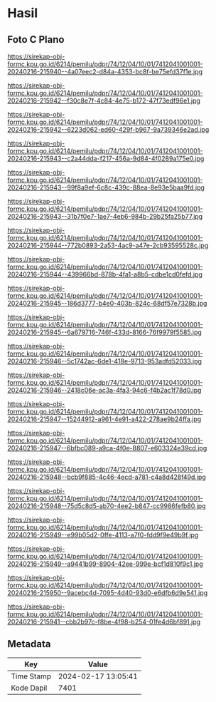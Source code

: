 # Hasil

## Foto C Plano

https://sirekap-obj-formc.kpu.go.id/6214/pemilu/pdpr/74/12/04/10/01/7412041001001-20240216-215940--4a07eec2-d84a-4353-bc8f-be75efd37f1e.jpg

https://sirekap-obj-formc.kpu.go.id/6214/pemilu/pdpr/74/12/04/10/01/7412041001001-20240216-215942--f30c8e7f-4c84-4e75-b172-47f73edf96e1.jpg

https://sirekap-obj-formc.kpu.go.id/6214/pemilu/pdpr/74/12/04/10/01/7412041001001-20240216-215942--6223d062-ed60-429f-b967-9a739346e2ad.jpg

https://sirekap-obj-formc.kpu.go.id/6214/pemilu/pdpr/74/12/04/10/01/7412041001001-20240216-215943--c2a44dda-f217-456a-9d84-4f0289a175e0.jpg

https://sirekap-obj-formc.kpu.go.id/6214/pemilu/pdpr/74/12/04/10/01/7412041001001-20240216-215943--99f8a9ef-6c8c-439c-88ea-8e93e5baa9fd.jpg

https://sirekap-obj-formc.kpu.go.id/6214/pemilu/pdpr/74/12/04/10/01/7412041001001-20240216-215943--31b7f0e7-1ae7-4eb6-984b-29b25fa25b77.jpg

https://sirekap-obj-formc.kpu.go.id/6214/pemilu/pdpr/74/12/04/10/01/7412041001001-20240216-215944--772b0893-2a53-4ac9-a47e-2cb93595528c.jpg

https://sirekap-obj-formc.kpu.go.id/6214/pemilu/pdpr/74/12/04/10/01/7412041001001-20240216-215944--439966bd-878b-4fa1-a8b5-cdbe1cd0fefd.jpg

https://sirekap-obj-formc.kpu.go.id/6214/pemilu/pdpr/74/12/04/10/01/7412041001001-20240216-215945--186d3777-b4e0-403b-824c-68df57e7328b.jpg

https://sirekap-obj-formc.kpu.go.id/6214/pemilu/pdpr/74/12/04/10/01/7412041001001-20240216-215945--6a679716-746f-433d-8166-76f9979f5585.jpg

https://sirekap-obj-formc.kpu.go.id/6214/pemilu/pdpr/74/12/04/10/01/7412041001001-20240216-215946--5c1742ac-6de1-418e-9713-953adfd52033.jpg

https://sirekap-obj-formc.kpu.go.id/6214/pemilu/pdpr/74/12/04/10/01/7412041001001-20240216-215946--2418c06e-ac3a-4fa3-94c6-f4b2ac1f78d0.jpg

https://sirekap-obj-formc.kpu.go.id/6214/pemilu/pdpr/74/12/04/10/01/7412041001001-20240216-215947--15244912-a961-4e91-a422-278ae9b24ffa.jpg

https://sirekap-obj-formc.kpu.go.id/6214/pemilu/pdpr/74/12/04/10/01/7412041001001-20240216-215947--6bfbc089-a9ca-4f0e-8807-e603324e39cd.jpg

https://sirekap-obj-formc.kpu.go.id/6214/pemilu/pdpr/74/12/04/10/01/7412041001001-20240216-215948--bcb9f885-4c46-4ecd-a781-c4a8d428f49d.jpg

https://sirekap-obj-formc.kpu.go.id/6214/pemilu/pdpr/74/12/04/10/01/7412041001001-20240216-215948--75d5c8d5-ab70-4ee2-b847-cc9986fefb80.jpg

https://sirekap-obj-formc.kpu.go.id/6214/pemilu/pdpr/74/12/04/10/01/7412041001001-20240216-215949--e99b05d2-0ffe-4113-a7f0-fdd9f9e49b9f.jpg

https://sirekap-obj-formc.kpu.go.id/6214/pemilu/pdpr/74/12/04/10/01/7412041001001-20240216-215949--a9441b99-8904-42ee-999e-bcf1d810f9c1.jpg

https://sirekap-obj-formc.kpu.go.id/6214/pemilu/pdpr/74/12/04/10/01/7412041001001-20240216-215950--9acebc4d-7095-4d40-93d0-e6dfb6d9e541.jpg

https://sirekap-obj-formc.kpu.go.id/6214/pemilu/pdpr/74/12/04/10/01/7412041001001-20240216-215941--cbb2b97c-f8be-4f98-b254-01fe4d6bf891.jpg


## Metadata

| Key        | Value               |
| ---------- | ------------------- |
| Time Stamp | 2024-02-17 13:05:41 |
| Kode Dapil | 7401                |



